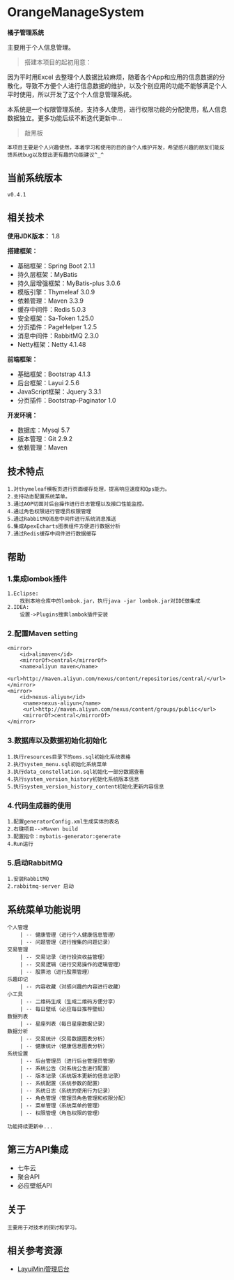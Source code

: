 # OrangeManageSystem
**橘子管理系统**

主要用于个人信息管理。

> 搭建本项目的起初用意：

因为平时用Excel
去整理个人数据比较麻烦，随着各个App和应用的信息数据的分散化，导致不方便个人进行信息数据的维护，以及个别应用的功能不能够满足个人平时使用，所以开发了这个个人信息管理系统。

本系统是一个权限管理系统，支持多人使用，进行权限功能的分配使用，私人信息数据独立。更多功能后续不断迭代更新中...

> 敲黑板

```
本项目主要是个人兴趣使然，本着学习和使用的目的由个人维护开发，希望感兴趣的朋友们能反馈系统bug以及提出更有趣的功能建议^_^
```

## 当前系统版本

```
v0.4.1
```

## 相关技术

**使用JDK版本：** 1.8

**搭建框架：** 
- 基础框架：Spring Boot 2.1.1
- 持久层框架：MyBatis 
- 持久层增强框架：MyBatis-plus 3.0.6
- 模版引擎：Thymeleaf 3.0.9
- 依赖管理：Maven 3.3.9
- 缓存中间件：Redis 5.0.3
- 安全框架：Sa-Token 1.25.0
- 分页插件：PageHelper 1.2.5
- 消息中间件：RabbitMQ 2.3.0
- Netty框架：Netty 4.1.48

**前端框架：**
- 基础框架：Bootstrap 4.1.3
- 后台框架：Layui 2.5.6
- JavaScript框架：Jquery 3.3.1
- 分页插件：Bootstrap-Paginator 1.0

**开发环境：**
- 数据库：Mysql 5.7
- 版本管理：Git 2.9.2
- 依赖管理：Maven

## 技术特点

```
1.对thymeleaf模板页进行页面缓存处理，提高响应速度和Qps能力。
2.支持动态配置系统菜单。
3.通过AOP切面对后台操作进行日志管理以及接口性能监控。
4.通过角色权限进行管理员权限管理
5.通过RabbitMQ消息中间件进行系统消息推送
6.集成ApexEcharts图表组件方便进行数据分析
7.通过Redis缓存中间件进行数据缓存
```

## 帮助

### 1.集成lombok插件
```
1.Eclipse:
    找到本地仓库中的lombok.jar，执行java -jar lombok.jar对IDE做集成
2.IDEA:
    设置->Plugins搜索lambok插件安装
```

### 2.配置Maven setting
```
<mirror>
	<id>alimaven</id>
	<mirrorOf>central</mirrorOf>
	<name>aliyun maven</name>
	<url>http://maven.aliyun.com/nexus/content/repositories/central/</url>
</mirror>
<mirror>        
	<id>nexus-aliyun</id>      
     <name>nexus-aliyun</name>    
     <url>http://maven.aliyun.com/nexus/content/groups/public</url>      
     <mirrorOf>central</mirrorOf>        
</mirror>
```

### 3.数据库以及数据初始化初始化
```
1.执行resources目录下的oms.sql初始化系统表格
2.执行system_menu.sql初始化系统菜单
3.执行data_constellation.sql初始化一部分数据查看
4.执行system_version_history初始化系统版本信息
5.执行system_version_history_content初始化更新内容信息
```

### 4.代码生成器的使用
```
1.配置generatorConfig.xml生成实体的表名
2.右键项目-->Maven build
3.配置指令：mybatis-generator:generate
4.Run运行
```
### 5.启动RabbitMQ
```
1.安装RabbitMQ
2.rabbitmq-server 启动
```
## 系统菜单功能说明

```text
个人管理
    | -- 健康管理（进行个人健康信息管理）
    | -- 问题管理（进行搜集的问题记录）
交易管理
    | -- 交易记录（进行投资收益管理）
    | -- 交易逻辑（进行交易操作的逻辑管理）
    | -- 股票池（进行股票管理）
乐趣印记
    | -- 内容收藏（对感兴趣的内容进行收藏）
小工具
    | -- 二维码生成（生成二维码方便分享）
    | -- 每日壁纸（必应每日推荐壁纸）
数据列表
    | -- 星座列表（每日星座数据记录）
数据分析
    | -- 交易统计（交易数据图表分析）
    | -- 健康统计（健康信息图表分析）
系统设置
    | -- 后台管理员（进行后台管理员管理）
    | -- 系统公告（对系统公告进行配置）
    | -- 版本记录（系统版本更新的信息记录）
    | -- 系统配置（系统参数的配置）
    | -- 系统日志（系统的使用行为记录）
    | -- 角色管理（管理员角色管理和权限分配）
    | -- 菜单管理（系统菜单的管理）
    | -- 权限管理（角色权限的管理）

功能持续更新中...
```

## 第三方API集成

- 七牛云
- 聚合API
- 必应壁纸API

## 关于
```
主要用于对技术的探讨和学习。
```

## 相关参考资源

- [LayuiMini管理后台](https://github.com/zhongshaofa/layuimini/)